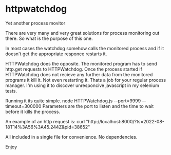 # httpwatchdog
 Yet another process movitor

There are very many and very great solutions for process monitoring out there. So what is the purpose of this one.

In most cases the watchdog somehow calls the monitored process and if it doesn't get the appropriate responce restarts it.

HTTPWatchdog does the opposite. The monitored program has to send http.get requests to HTTPWatchdog. Once the process started if HTTPWatchdog does not recieve any further data from the monitored programs it kill it. Not even restarting it. Thats a job for your regular process manager. I'm using it to discover unresponcive javascript in my selenium tests.

Running it its quite simple. node HTTPWatchdog.js --port=9999 --timeout=300000 Parameters are the port to listen and the time to wait before it kills the process.

An example of an http request is:
curl "http://localhost:8000/?ts=2022-08-18T14%3A56%3A45.244Z&pid=38652"

All included in a single file for convenience. No dependencies.

Enjoy